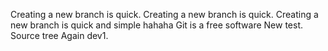 Creating a new branch is quick.
Creating a new branch is quick.
Creating a new branch is quick and simple
hahaha
Git is a free software
New test.
Source tree
Again dev1.

